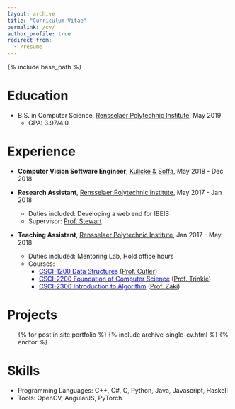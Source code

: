 ```yaml
---
layout: archive
title: "Curriculum Vitae"
permalink: /cv/
author_profile: true
redirect_from:
  - /resume
---
```


{% include base_path %}

Education
======
* B.S. in Computer Science, [<u>Rensselaer Polytechnic Institute</u>](https://science.rpi.edu/computer-science), May 2019
    * GPA: 3.97/4.0

Experience
======
* __Computer Vision Software Engineer__, [<u>Kulicke & Soffa</u>](https://www.kns.com/), May 2018 - Dec 2018

* __Research Assistant__, [<u>Rensselaer Polytechnic Institute</u>](https://science.rpi.edu/computer-science), May 2017 - Jan 2018
    * Duties included: Developing a web end for IBEIS
    * Supervisor: [Prof. Stewart](https://www.cs.rpi.edu/~stewart/)

* __Teaching Assistant__, [<u>Rensselaer Polytechnic Institute</u>](https://science.rpi.edu/computer-science), Jan 2017 - May 2018
    * Duties included: Mentoring Lab, Hold office hours
    * Courses:
        - [<span class="underline-on-hover" style="color:#0000FF">CSCI-1200 Data Structures</span>](http://www.cs.rpi.edu/academics/courses/fall17/csci1200/index.php) ([Prof. Cutler](http://www.cs.rpi.edu/~cutler/))
        - [<span class="underline-on-hover" style="color:#0000FF">CSCI-2200 Foundation of Computer Science</span>](http://www.cs.rpi.edu/academics/courses/spring17/focs/) ([Prof. Trinkle](http://www.cs.rpi.edu/~trink/))
        - [<span class="underline-on-hover" style="color:#0000FF">CSCI-2300 Introduction to Algorithm</span>](http://www.cs.rpi.edu/~zaki/www-new/pmwiki.php/IntroAlgorithms/Main) ([Prof. Zaki](http://www.cs.rpi.edu/~zaki/www-new/pmwiki.php/Main/HomePage))


Projects
=====
<ul>{% for post in site.portfolio %}
  {% include archive-single-cv.html %}
{% endfor %}</ul>


Skills
======
* Programming Languages: C++, C#, C, Python, Java, Javascript, Haskell
* Tools: OpenCV, AngularJS, PyTorch



<!--
Publications
======
  <ul>{% for post in site.publications %}
    {% include archive-single-cv.html %}
  {% endfor %}</ul>

Talks
======
  <ul>{% for post in site.talks %}
    {% include archive-single-talk-cv.html %}
  {% endfor %}</ul>


Teaching
======
  <ul>{% for post in site.teaching %}
    {% include archive-single-cv.html %}
  {% endfor %}</ul>

Service and leadership
======
* Currently signed in to 43 different slack teams
-->
